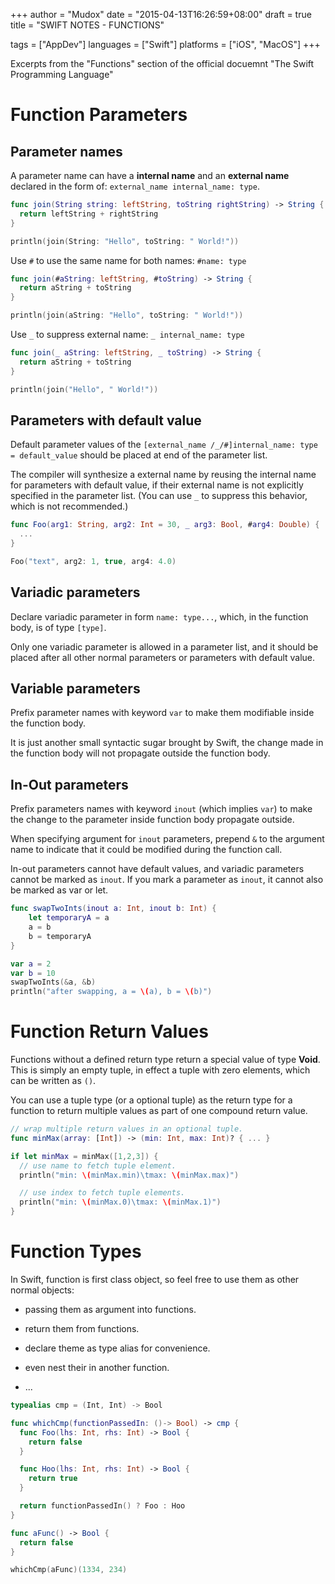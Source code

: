 +++
author    = "Mudox"
date      = "2015-04-13T16:26:59+08:00"
draft     = true
title     = "SWIFT NOTES - FUNCTIONS"

tags      = ["AppDev"]
languages = ["Swift"]
platforms = ["iOS", "MacOS"]
+++

Excerpts from the "Functions" section of the official docuemnt "The Swift
Programming Language"
<!--more-->

# Function Parameters

## Parameter names
A parameter name can have a __internal name__ and an __external name__ declared
in the form of: `external_name internal_name: type`.

```swift
func join(String string: leftString, toString rightString) -> String {
  return leftString + rightString
}

println(join(String: "Hello", toString: " World!"))
```

Use `#` to use the same name for both names: `#name: type`

```swift
func join(#aString: leftString, #toString) -> String {
  return aString + toString
}

println(join(aString: "Hello", toString: " World!"))
```

Use `_` to suppress external name: `_ internal_name: type`
```swift
func join(_ aString: leftString, _ toString) -> String {
  return aString + toString
}

println(join("Hello", " World!"))
```

## Parameters with default value

Default parameter values of the `[external_name /_/#]internal_name: type =
default_value` should be placed at end of the parameter list.

The compiler will synthesize a external name by reusing the internal name for
parameters with default value, if their external name is not explicitly
specified in the parameter list. (You can use `_` to suppress this behavior,
which is not recommended.)

```swift
func Foo(arg1: String, arg2: Int = 30, _ arg3: Bool, #arg4: Double) {
  ...
}

Foo("text", arg2: 1, true, arg4: 4.0)
```

## Variadic parameters

Declare variadic parameter in form `name: type...`, which, in the function
body, is of type `[type]`.

Only one variadic parameter is allowed in a parameter list, and it should be
placed after all other normal parameters or parameters with default value.

## Variable parameters

Prefix parameter names with keyword `var` to make them modifiable inside the
function body.

It is just another small syntactic sugar brought by Swift, the change made in
the function body will not propagate outside the function body.

## In-Out parameters

Prefix parameters names with keyword `inout` (which implies `var`) to make the
change to the parameter inside function body propagate outside.

When specifying argument for `inout` parameters, prepend `&` to the argument
name to indicate that it could be modified during the function call.

In-out parameters cannot have default values, and variadic parameters cannot be
marked as `inout`. If you mark a parameter as `inout`, it cannot also be marked
as var or let.

```swift
func swapTwoInts(inout a: Int, inout b: Int) {
    let temporaryA = a
    a = b
    b = temporaryA
}

var a = 2
var b = 10
swapTwoInts(&a, &b)
println("after swapping, a = \(a), b = \(b)")
```

# Function Return Values

Functions without a defined return type return a special value of type
__Void__.  This is simply an empty tuple, in effect a tuple with zero elements,
which can be written as `()`.

You can use a tuple type (or a optional tuple) as the return type for a
function to return multiple values as part of one compound return value.

```swift
// wrap multiple return values in an optional tuple.
func minMax(array: [Int]) -> (min: Int, max: Int)? { ... }

if let minMax = minMax([1,2,3]) {
  // use name to fetch tuple element.
  println("min: \(minMax.min)\tmax: \(minMax.max)")

  // use index to fetch tuple elements.
  println("min: \(minMax.0)\tmax: \(minMax.1)")
}
```

# Function Types

In Swift, function is first class object, so feel free to use them as other
normal objects:

+ passing them as argument into functions.

+ return them from functions.

+ declare theme as type alias for convenience.

+ even nest their in another function.

+ ...

```swift
typealias cmp = (Int, Int) -> Bool

func whichCmp(functionPassedIn: ()-> Bool) -> cmp {
  func Foo(lhs: Int, rhs: Int) -> Bool {
    return false
  }

  func Hoo(lhs: Int, rhs: Int) -> Bool {
    return true
  }

  return functionPassedIn() ? Foo : Hoo
}

func aFunc() -> Bool {
  return false
}

whichCmp(aFunc)(1334, 234)
```
